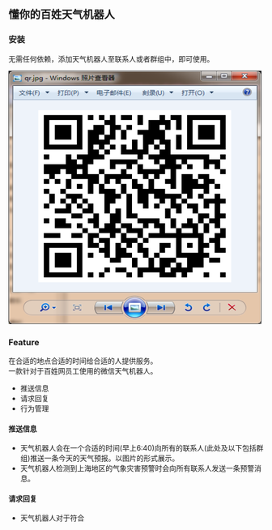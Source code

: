 ## 懂你的百姓天气机器人

### 安装
无需任何依赖，添加天气机器人至联系人或者群组中，即可使用。

<img src='./bot/img/1.png' height=500 width=500>

### Feature

在合适的地点合适的时间给合适的人提供服务。  
一款针对于百姓网员工使用的微信天气机器人。  

* 推送信息
* 请求回复
* 行为管理

#### 推送信息

* 天气机器人会在一个合适的时间(早上6:40)向所有的联系人(此处及以下包括群组)推送一条今天的天气预报。以图片的形式展示。
* 天气机器人检测到上海地区的气象灾害预警时会向所有联系人发送一条预警消息。

#### 请求回复

* 天气机器人对于符合
